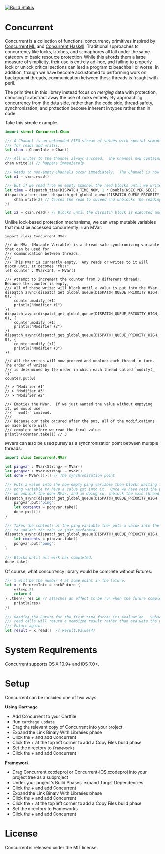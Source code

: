  [![Build Status](https://travis-ci.org/typelift/Concurrent.svg?branch=master)](https://travis-ci.org/typelift/Concurrent)

Concurrent
==========

Concurrent is a collection of functional concurrency primitives inspired by
[Concurrent ML](http://cml.cs.uchicago.edu/) and [Concurrent
Haskell](http://hackage.haskell.org/package/base-4.7.0.2/docs/Control-Concurrent.html).
Traditional approaches to concurrency like locks, latches, and semaphores all
fall under the same category of basic resource protection.  While this affords
them a large measure of simplicity, their use is entirely ad-hoc, and failing to
properly lock or unlock critical sections can lead a program to beachball or
worse.  In addition, though we have become accustomed to performing work on
background threads, communication between these threads is frought with peril.  

The primitives in this library instead focus on *merging* data with protection,
choosing to abstract away the use of locks entirely.  By approaching concurrency
from the data side, rather than the code side, thread-safety, synchronization,
and protection become inherent in types rather than in code.

Take this simple example:

```swift
import struct Concurrent.Chan

/// A Channel is an unbounded FIFO stream of values with special semantics
/// for reads and writes.
let chan : Chan<Int> = Chan()

/// All writes to the Channel always succeed.  The Channel now contains `1`.
chan.write(1) // happens immediately

/// Reads to non-empty Channels occur immediately.  The Channel is now empty.
let x1 = chan.read()

/// But if we read from an empty Channel the read blocks until we write to the Channel again.
let time = dispatch_time(DISPATCH_TIME_NOW, 1 * Double(NSEC_PER_SEC))
dispatch_after(time, dispatch_get_global_queue(DISPATCH_QUEUE_PRIORITY_HIGH, 0), {
	chan.write(2) // Causes the read to suceed and unblocks the reading thread.
})

let x2 = chan.read() // Blocks until the dispatch block is executed and the Channel becomes non-empty.
```

Unlike lock-based protection mechanisms, we can wrap mutable variables that must
be accessed concurrently in an MVar.

```
import class Concurrent.MVar

/// An MVar (Mutable Variable) is a thread-safe synchronizing variable that can be used for 
/// communication between threads.
/// 
/// This MVar is currently empty.  Any reads or writes to it will block until it becomes "full".
let counter : MVar<Int> = MVar()

/// Attempt to increment the counter from 3 different threads.  Because the counter is empty, 
/// all of these writes will block until a value is put into the MVar.
dispatch_async(dispatch_get_global_queue(DISPATCH_QUEUE_PRIORITY_HIGH, 0), {
	counter.modify_(+1)
	println("Modifier #1")
})
dispatch_async(dispatch_get_global_queue(DISPATCH_QUEUE_PRIORITY_HIGH, 0), {
	counter.modify_(+1)
	println("Modifier #2")
})
dispatch_async(dispatch_get_global_queue(DISPATCH_QUEUE_PRIORITY_HIGH, 0), {
	counter.modify_(+1)
	println("Modifier #3")
})

/// All the writes will now proceed and unblock each thread in turn.  The order of writes
/// is determined by the order in which each thread called `modify(_ :)`.
counter.put(0)

// > "Modifier #1"
// > "Modifier #3"
// > "Modifier #2"

/// Empties the MVar.  If we just wanted the value without emptying it, we would use
/// `read()` instead.
///
/// Because our take occured after the put, all of the modifications we made before will
/// complete before we read the final value.
println(counter.take()) // 3
```

MVars can also be used purely as a synchronization point between multiple threads:

```swift
import class Concurrent.MVar

let pingvar : MVar<String> = MVar()
let pongvar : MVar<String> = MVar()
let done = MVar<()>() // The synchronization point

/// Puts a value into the now-empty ping variable then blocks waiting for the
/// pong variable to have a value put into it.  Once we have read the pong variable,
/// we unblock the done MVar, and in doing so, unblock the main thread.
dispatch_async(dispatch_get_global_queue(DISPATCH_QUEUE_PRIORITY_HIGH, 0)) {
	pingvar.put("ping")
	let contents = pongvar.take()
	done.put(())
}

/// Takes the contents of the ping variable then puts a value into the pong variable
/// to unblock the take we just performed.
dispatch_async(dispatch_get_global_queue(DISPATCH_QUEUE_PRIORITY_HIGH, 0)) {
	let contents = pingvar.take()
	pongvar.put("pong")
}
		
/// Blocks until all work has completed.
done.take()
```

Of course, what concurrency library would be complete without Futures:

```swift
/// X will be the number 4 at some point in the future.
let x : Future<Int> = forkFuture {
	usleep(1)
	return 4
} .then({ res in // attaches an effect to be run when the future completes.
	println(res)
})
		 
/// Reading the Future for the first time forces its evaluation.  Subsequent
/// read calls will return a memoized result rather than evaluate the whole
/// Future again.
let result = x.read()  // Result.Value(4)
```

System Requirements
===================

Concurrent supports OS X 10.9+ and iOS 7.0+.

Setup
=====

Concurrent can be included one of two ways:

**Using Carthage**

- Add Concurrent to your Cartfile
- Run `carthage update`
- Drag the relevant copy of Concurrent into your project.
- Expand the Link Binary With Libraries phase
- Click the + and add Concurrent
- Click the + at the top left corner to add a Copy Files build phase
- Set the directory to `Frameworks`
- Click the + and add Concurrent

**Framework**

- Drag Concurrent.xcodeproj or Concurrent-iOS.xcodeproj into your project tree as a subproject
- Under your project's Build Phases, expand Target Dependencies
- Click the + and add Concurrent
- Expand the Link Binary With Libraries phase
- Click the + and add Concurrent
- Click the + at the top left corner to add a Copy Files build phase
- Set the directory to Frameworks
- Click the + and add Concurrent

License
=======

Concurrent is released under the MIT license.


